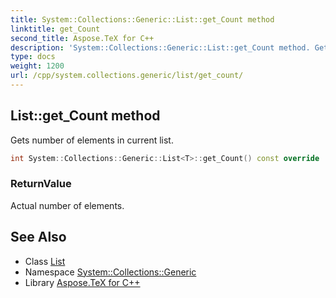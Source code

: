 ```yaml
---
title: System::Collections::Generic::List::get_Count method
linktitle: get_Count
second_title: Aspose.TeX for C++
description: 'System::Collections::Generic::List::get_Count method. Gets number of elements in current list in C++.'
type: docs
weight: 1200
url: /cpp/system.collections.generic/list/get_count/
---
```

## List::get_Count method


Gets number of elements in current list.

```cpp
int System::Collections::Generic::List<T>::get_Count() const override
```


### ReturnValue

Actual number of elements.

## See Also

* Class [List](../)
* Namespace [System::Collections::Generic](../../)
* Library [Aspose.TeX for C++](../../../)
